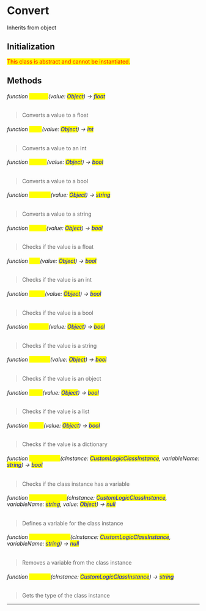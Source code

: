# Convert
Inherits from object
## Initialization
<mark style="color:red;">This class is abstract and cannot be instantiated.</mark>
## Methods
###### function <mark style="color:yellow;">ToFloat</mark>(value: <mark style="color:blue;">Object</mark>) → <mark style="color:blue;">float</mark>
> Converts a value to a float

###### function <mark style="color:yellow;">ToInt</mark>(value: <mark style="color:blue;">Object</mark>) → <mark style="color:blue;">int</mark>
> Converts a value to an int

###### function <mark style="color:yellow;">ToBool</mark>(value: <mark style="color:blue;">Object</mark>) → <mark style="color:blue;">bool</mark>
> Converts a value to a bool

###### function <mark style="color:yellow;">ToString</mark>(value: <mark style="color:blue;">Object</mark>) → <mark style="color:blue;">string</mark>
> Converts a value to a string

###### function <mark style="color:yellow;">IsFloat</mark>(value: <mark style="color:blue;">Object</mark>) → <mark style="color:blue;">bool</mark>
> Checks if the value is a float

###### function <mark style="color:yellow;">IsInt</mark>(value: <mark style="color:blue;">Object</mark>) → <mark style="color:blue;">bool</mark>
> Checks if the value is an int

###### function <mark style="color:yellow;">IsBool</mark>(value: <mark style="color:blue;">Object</mark>) → <mark style="color:blue;">bool</mark>
> Checks if the value is a bool

###### function <mark style="color:yellow;">IsString</mark>(value: <mark style="color:blue;">Object</mark>) → <mark style="color:blue;">bool</mark>
> Checks if the value is a string

###### function <mark style="color:yellow;">IsObject</mark>(value: <mark style="color:blue;">Object</mark>) → <mark style="color:blue;">bool</mark>
> Checks if the value is an object

###### function <mark style="color:yellow;">IsList</mark>(value: <mark style="color:blue;">Object</mark>) → <mark style="color:blue;">bool</mark>
> Checks if the value is a list

###### function <mark style="color:yellow;">IsDict</mark>(value: <mark style="color:blue;">Object</mark>) → <mark style="color:blue;">bool</mark>
> Checks if the value is a dictionary

###### function <mark style="color:yellow;">HasVariable</mark>(cInstance: <mark style="color:blue;">CustomLogicClassInstance</mark>, variableName: <mark style="color:blue;">string</mark>) → <mark style="color:blue;">bool</mark>
> Checks if the class instance has a variable

###### function <mark style="color:yellow;">DefineVariable</mark>(cInstance: <mark style="color:blue;">CustomLogicClassInstance</mark>, variableName: <mark style="color:blue;">string</mark>, value: <mark style="color:blue;">Object</mark>) → <mark style="color:blue;">null</mark>
> Defines a variable for the class instance

###### function <mark style="color:yellow;">RemoveVariable</mark>(cInstance: <mark style="color:blue;">CustomLogicClassInstance</mark>, variableName: <mark style="color:blue;">string</mark>) → <mark style="color:blue;">null</mark>
> Removes a variable from the class instance

###### function <mark style="color:yellow;">GetType</mark>(cInstance: <mark style="color:blue;">CustomLogicClassInstance</mark>) → <mark style="color:blue;">string</mark>
> Gets the type of the class instance


---

